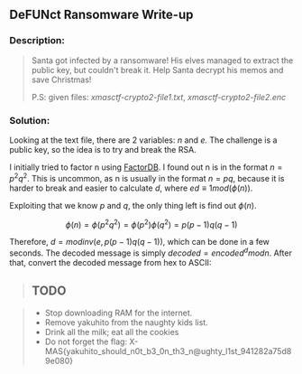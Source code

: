 ## DeFUNct Ransomware Write-up
### Description:
> Santa got infected by a ransomware! His elves managed to extract the public key, but couldn't break it. Help Santa decrypt his memos and save Christmas!
> 
> P.S: given files: *xmasctf-crypto2-file1.txt*, *xmasctf-crypto2-file2.enc*

### Solution:

Looking at the text file, there are 2 variables: *n* and *e.* The challenge is a public key, so the idea is to try and break the RSA.

I initially tried to factor n using [FactorDB](www.factordb.com). I found out n is in the format $n = p^2q^2$. This is uncommon, as n is usually in the format $n = pq$, because it is harder to break and easier to calculate *d*, where $ed \equiv 1 mod(\phi(n))$.

Exploiting that we know *p* and *q*, the only thing left is find out $\phi(n)$.

$$\phi(n) = \phi(p^ 2q^2)=\phi(p^2)\phi(q^2)=p(p-1)q(q-1)$$

Therefore, $d=modinv(e,p(p-1)q(q-1))$, which can be done in a few seconds. The decoded message is simply $decoded = encoded^d mod n$. After that, convert the decoded message from hex to ASCII:

>TODO
>----

>* Stop downloading RAM for the internet.
>* Remove yakuhito from the naughty kids list.
>* Drink all the milk; eat all the cookies
>* Do not forget the flag: X-MAS{yakuhito_should_n0t_b3_0n_th3_n@ughty_l1st_941282a75d89e080}

